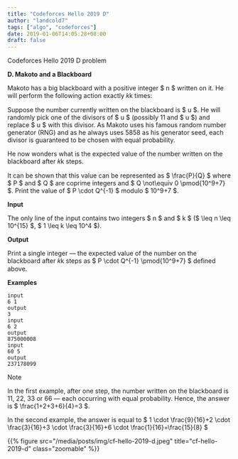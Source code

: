 ```yaml
---
title: "Codeforces Hello 2019 D"
author: "landcold7"
tags: ["algo", "codeforces"]
date: 2019-01-06T14:05:28+08:00
draft: false
---
```


Codeforces Hello 2019 D problem

<!--more-->

**D. Makoto and a Blackboard**


Makoto has a big blackboard with a positive integer $ n $ written on it. He will perform the following action exactly 𝑘k times:

Suppose the number currently written on the blackboard is $ u $. He will randomly pick one of the divisors of $ u $ (possibly 11 and $ u $) and replace $ u $ with this divisor. As Makoto uses his famous random number generator (RNG) and as he always uses 5858 as his generator seed, each divisor is guaranteed to be chosen with equal probability.

He now wonders what is the expected value of the number written on the blackboard after 𝑘k steps.

It can be shown that this value can be represented as $ \frac{P}{Q} $ where $ P $ and $ Q $ are coprime integers and $ Q \not\equiv 0 \pmod{10^9+7} $. Print the value of $ P \cdot Q^{-1} $ modulo $ 10^9+7 $.

**Input**

The only line of the input contains two integers $ n $ and $ k $ ($ \leq n \leq 10^{15} $, $ 1 \leq k \leq 10^4 $).

**Output**

Print a single integer — the expected value of the number on the blackboard after 𝑘k steps as $ P \cdot Q^{-1} \pmod{10^9+7} $ defined above.

**Examples**

```
input
6 1
output
3
input
6 2
output
875000008
input
60 5
output
237178099
```

Note

In the first example, after one step, the number written on the blackboard is 11, 22, 33 or 66 — each occurring with equal probability. Hence, the answer is $ \frac{1+2+3+6}{4}=3 $.

In the second example, the answer is equal to $ 1 \cdot \frac{9}{16}+2 \cdot \frac{3}{16}+3 \cdot \frac{3}{16}+6 \cdot \frac{1}{16}=\frac{15}{8} $

{{% figure src="/media/posts/img/cf-hello-2019-d.jpeg"  title="cf-hello-2019-d" class="zoomable" %}}
